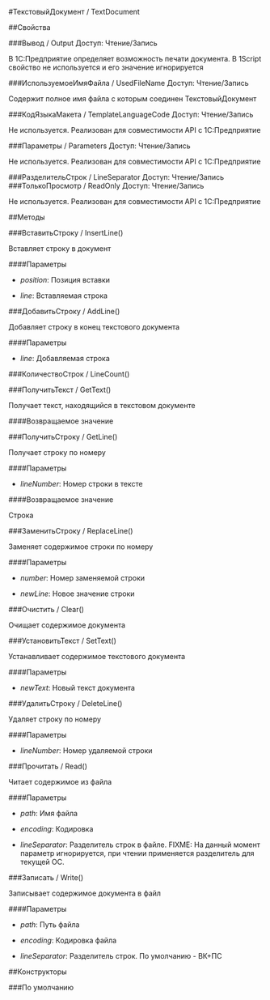 
#ТекстовыйДокумент / TextDocument

##Свойства
    
###Вывод / Output
Доступ: Чтение/Запись
    
    
В 1С:Предприятие определяет возможность печати документа.
В 1Script свойство не используется и его значение игнорируется


  
  
###ИспользуемоеИмяФайла / UsedFileName
Доступ: Чтение/Запись
    
    
Содержит полное имя файла с которым соединен ТекстовыйДокумент


  
  
###КодЯзыкаМакета / TemplateLanguageCode
Доступ: Чтение/Запись
    
    
Не используется. Реализован для совместимости API с 1С:Предприятие


  
  
###Параметры / Parameters
Доступ: Чтение/Запись
    
    
Не используется. Реализован для совместимости API с 1С:Предприятие


  
  
###РазделительСтрок / LineSeparator
Доступ: Чтение/Запись
###ТолькоПросмотр / ReadOnly
Доступ: Чтение/Запись
    
    
Не используется. Реализован для совместимости API с 1С:Предприятие


  
  
##Методы
    
###ВставитьСтроку / InsertLine()
    
    
    
Вставляет строку в документ


  
  
####Параметры

* *position*: Позиция вставки

* *line*: Вставляемая строка

###ДобавитьСтроку / AddLine()
    
    
    
Добавляет строку в конец текстового документа


  
  
####Параметры

* *line*: Добавляемая строка

###КоличествоСтрок / LineCount()
    
###ПолучитьТекст / GetText()
    
    
    
Получает текст, находящийся в текстовом документе


  
  
####Возвращаемое значение

###ПолучитьСтроку / GetLine()
    
    
    
Получает строку по номеру


  
  
####Параметры

* *lineNumber*: Номер строки в тексте

####Возвращаемое значение

Строка

  
###ЗаменитьСтроку / ReplaceLine()
    
    
    
Заменяет содержимое строки по номеру


  
  
####Параметры

* *number*: Номер заменяемой строки

* *newLine*: Новое значение строки

###Очистить / Clear()
    
    
    
Очищает содержимое документа


  
  
###УстановитьТекст / SetText()
    
    
    
Устанавливает содержимое текстового документа


  
  
####Параметры

* *newText*: Новый текст документа

###УдалитьСтроку / DeleteLine()
    
    
    
Удаляет строку по номеру


  
  
####Параметры

* *lineNumber*: Номер удаляемой строки

###Прочитать / Read()
    
    
    
Читает содержимое из файла


  
  
####Параметры

* *path*: Имя файла

* *encoding*: Кодировка

* *lineSeparator*: Разделитель строк в файле. FIXME: На данный момент параметр игнорируется, при чтении применяется разделитель для текущей ОС.

###Записать / Write()
    
    
    
Записывает содержимое документа в файл


  
  
####Параметры

* *path*: Путь файла

* *encoding*: Кодировка файла

* *lineSeparator*: Разделитель строк. По умолчанию - ВК+ПС

##Конструкторы

  
###По умолчанию